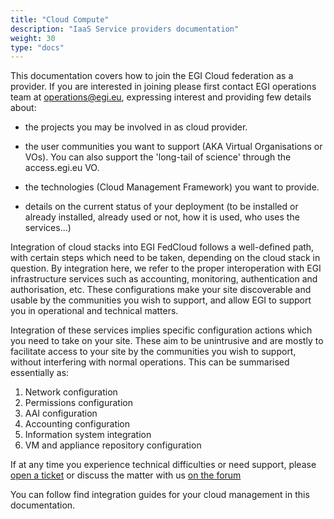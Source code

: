 ```yaml
---
title: "Cloud Compute"
description: "IaaS Service providers documentation"
weight: 30
type: "docs"
---
```


This documentation covers how to join the EGI Cloud federation as a provider. If
you are interested in joining please first contact EGI operations team at
[operations@egi.eu](mailto:operations@egi.eu), expressing interest and
providing few details about:

- the projects you may be involved in as cloud provider.

- the user communities you want to support (AKA Virtual Organisations or VOs).
  You can also support the 'long-tail of science' through the access.egi.eu VO.

- the technologies (Cloud Management Framework) you want to provide.

- details on the current status of your deployment (to be installed or already
  installed, already used or not, how it is used, who uses the services...)

Integration of cloud stacks into EGI FedCloud follows a well-defined path, with
certain steps which need to be taken, depending on the cloud stack in question.
By integration here, we refer to the proper interoperation with EGI
infrastructure services such as accounting, monitoring, authentication and
authorisation, etc. These configurations make your site discoverable and
usable by the communities you wish to support, and allow EGI to support you in
operational and technical matters.

Integration of these services implies specific configuration actions which you
need to take on your site. These aim to be unintrusive and are mostly to
facilitate access to your site by the communities you wish to support, without
interfering with normal operations. This can be summarised essentially as:

1. Network configuration
1. Permissions configuration
1. AAI configuration
1. Accounting configuration
1. Information system integration
1. VM and appliance repository configuration

If at any time you experience technical difficulties or need support, please
[open a ticket](https://ggus.eu) or discuss the matter with us
[on the forum](https://community.egi.eu)

You can follow find integration guides for your cloud management in this
documentation.
